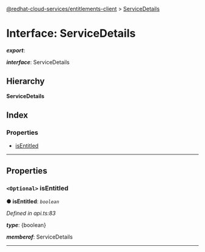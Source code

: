 [@redhat-cloud-services/entitlements-client](../README.md) > [ServiceDetails](../interfaces/servicedetails.md)

# Interface: ServiceDetails

*__export__*: 

*__interface__*: ServiceDetails

## Hierarchy

**ServiceDetails**

## Index

### Properties

* [isEntitled](servicedetails.md#isentitled)

---

## Properties

<a id="isentitled"></a>

### `<Optional>` isEntitled

**● isEntitled**: *`boolean`*

*Defined in api.ts:83*

*__type__*: {boolean}

*__memberof__*: ServiceDetails

___

